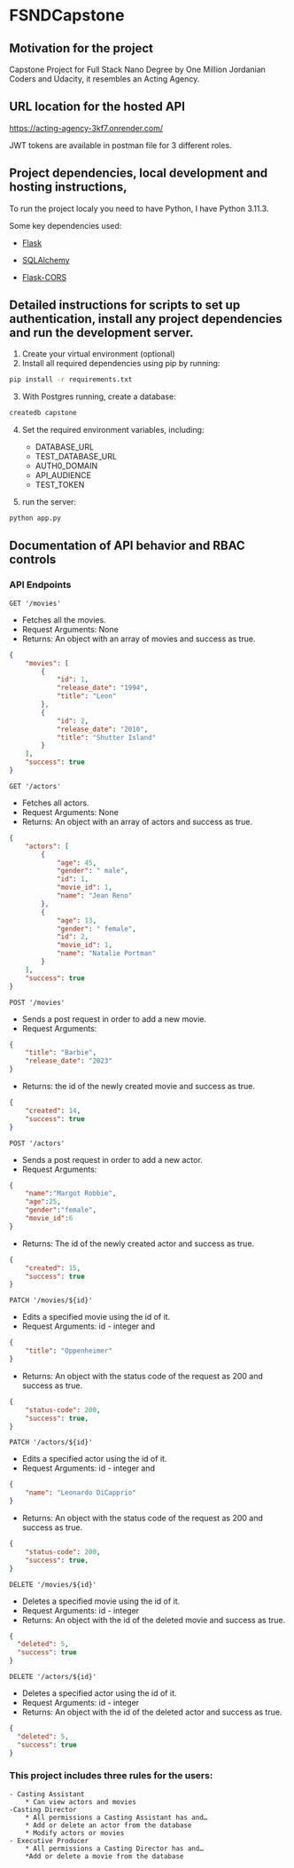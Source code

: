 # FSNDCapstone
## Motivation for the project
Capstone Project for Full Stack Nano Degree by One Million Jordanian Coders and Udacity, it resembles an Acting Agency.

## URL location for the hosted API
https://acting-agency-3kf7.onrender.com/

JWT tokens are available in postman file for 3 different roles.

## Project dependencies, local development and hosting instructions,
To run the project localy you need to have Python, I have Python 3.11.3.

Some key dependencies used:

- [Flask](http://flask.pocoo.org/) 

- [SQLAlchemy](https://www.sqlalchemy.org/) 

- [Flask-CORS](https://flask-cors.readthedocs.io/en/latest/#) 

## Detailed instructions for scripts to set up authentication, install any project dependencies and run the development server.
1. Create your virtual environment (optional)
2. Install all required dependencies using pip by running:

```bash
pip install -r requirements.txt
```
3. With Postgres running, create a database:

```bash
createdb capstone
```

4. Set the required environment variables, including:
    - DATABASE_URL
    - TEST_DATABASE_URL
    - AUTH0_DOMAIN
    - API_AUDIENCE
    - TEST_TOKEN

5. run the server:
```bash
python app.py
```

## Documentation of API behavior and RBAC controls
### API Endpoints

`GET '/movies'`

- Fetches all the movies.
- Request Arguments: None
- Returns: An object with an array of movies and success as true.

```json
{
    "movies": [
        {
            "id": 1,
            "release_date": "1994",
            "title": "Leon"
        },
        {
            "id": 2,
            "release_date": "2010",
            "title": "Shutter Island"
        }
    ],
    "success": true
}
```

`GET '/actors'`

- Fetches all actors.
- Request Arguments: None
- Returns: An object with an array of actors and success as true.

```json
{
    "actors": [
        {
            "age": 45,
            "gender": " male",
            "id": 1,
            "movie_id": 1,
            "name": "Jean Reno"
        },
        {
            "age": 13,
            "gender": " female",
            "id": 2,
            "movie_id": 1,
            "name": "Natalie Portman"
        }
    ],
    "success": true
}
```

`POST '/movies'`

- Sends a post request in order to add a new movie.
- Request Arguments: 
```json
{
    "title": "Barbie",
    "release_date": "2023"
}
```
- Returns: the id of the newly created movie and success as true.

```json
{
    "created": 14,
    "success": true
}
```

`POST '/actors'`

- Sends a post request in order to add a new actor.
- Request Arguments: 
```json
{
    "name":"Margot Robbie",
    "age":25,
    "gender":"female",
    "movie_id":6
}
```
- Returns: The id of the newly created actor and success as true.

```json
{
    "created": 15,
    "success": true
}
```

`PATCH '/movies/${id}'`

- Edits a specified movie using the id of it.
- Request Arguments: id - integer and
```json
{
    "title": "Oppenheimer"
}
```
- Returns: An object with the status code of the request as 200 and success as true.

```json
{
    "status-code": 200,
    "success": true,
}
```

`PATCH '/actors/${id}'`

- Edits a specified actor using the id of it.
- Request Arguments: id - integer and
```json
{
    "name": "Leonardo DiCapprio"
}
```
- Returns: An object with the status code of the request as 200 and success as true.

```json
{
    "status-code": 200,
    "success": true,
}
```

`DELETE '/movies/${id}'`

- Deletes a specified movie using the id of it.
- Request Arguments: id - integer
- Returns: An object with the id of the deleted movie and success as true.

```json
{
  "deleted": 5,
  "success": true
}
```

`DELETE '/actors/${id}'`

- Deletes a specified actor using the id of it.
- Request Arguments: id - integer
- Returns: An object with the id of the deleted actor and success as true.

```json
{
  "deleted": 5,
  "success": true
}
```

### This project includes three rules for the users:
    - Casting Assistant
        * Can view actors and movies
    -Casting Director
        * All permissions a Casting Assistant has and…
        * Add or delete an actor from the database
        * Modify actors or movies
    - Executive Producer
        * All permissions a Casting Director has and…
        *Add or delete a movie from the database
